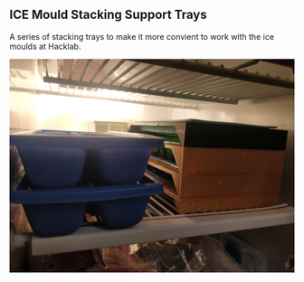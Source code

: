## ICE Mould Stacking Support Trays

A series of stacking trays to make it more convient to work with the ice moulds at Hacklab.

![Ice Tray Stack in freezer.](reference/2024-11-26-15-23-26-999.jpg)
